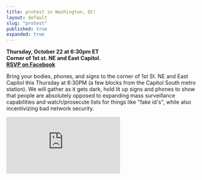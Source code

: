 ```yaml
---
title: protest in Washington, DC!
layout: default
slug: "protest"
published: true
expanded: true
---
```

<p>
    <strong>
        Thursday, October 22 at 6:30pm ET<br/>
        Corner of 1st st. NE and East Capitol.<br/>
        <a href="https://www.facebook.com/events/850766754992010/" target="_blank">RSVP on Facebook</a>
    </strong>
</p>
<p>
    Bring your bodies, phones, and signs to the corner of 1st St. NE and East Capitol this Thursday at 6:30PM (a few blocks from the Capitol South metro station). We will gather as it gets dark, hold lit up signs and phones to show that people are absolutely opposed to expanding mass surveillance capabilities and watch/prosecute lists for things like "fake id's", while also incentivizing bad network security.
</p>
<iframe src="https://www.google.com/maps/embed?pb=!1m18!1m12!1m3!1d3105.494229434998!2d-77.00811718464988!3d38.889811979571746!2m3!1f0!2f0!3f0!3m2!1i1024!2i768!4f13.1!3m3!1m2!1s0x89b7b82921a2cf17%3A0x96e200898bca3576!2sEast+Capitol+St+NE+%26+First+St+NE%2C+Washington%2C+DC+20004!5e0!3m2!1sen!2sus!4v1445442227743" frameborder="0" style="border:0" allowfullscreen class="map"></iframe>
